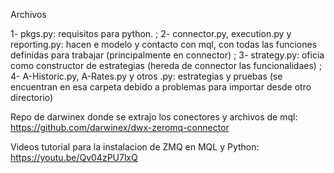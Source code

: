 Archivos

1- pkgs.py: requisitos para python.
;
2- connector.py, execution.py y reporting.py: hacen e modelo y contacto con mql, con todas las funciones definidas para trabajar (principalmente en connector)
;
3- strategy.py: oficia como constructor de estrategias (hereda de connector las funcionalidaes)
;
4- A-Historic.py, A-Rates.py y otros .py: estrategias y pruebas (se encuentran en esa carpeta debido a problemas para importar desde otro directorio)

Repo de darwinex donde se extrajo los conectores y archivos de mql: https://github.com/darwinex/dwx-zeromq-connector 

Videos tutorial para la instalacion de ZMQ en MQL y Python: https://youtu.be/Qv04zPU7lxQ 
